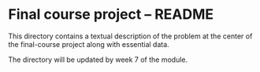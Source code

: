 Final course project – README
=============================

This directory contains a textual description of the problem at the center of
the final-course project along with essential data.

The directory will be updated by week 7 of the module.
